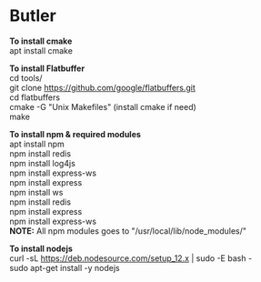 # Butler
**To install cmake**<br/>
apt install cmake<br/>

**To install Flatbuffer**<br/>
cd tools/<br/>
git clone https://github.com/google/flatbuffers.git<br/>
cd flatbuffers<br/>
cmake -G "Unix Makefiles" (install cmake if need)<br/>
make<br/>

**To install npm & required modules**<br/>
apt install npm<br/>
npm install redis<br/>
npm install log4js<br/>
npm install express-ws<br/>
npm install express<br/>
npm install ws<br/>
npm install redis<br/>
npm install express<br/>
npm install express-ws<br/>
**NOTE:** All npm modules goes to "/usr/local/lib/node_modules/"<br/>

**To install nodejs**<br/>
curl -sL https://deb.nodesource.com/setup_12.x | sudo -E bash -<br/>
sudo apt-get install -y nodejs<br/>

